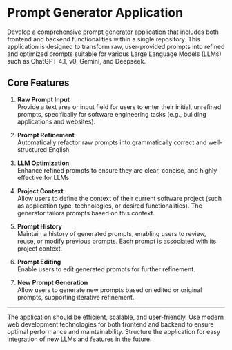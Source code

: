 # Prompt Generator Application

Develop a comprehensive prompt generator application that includes both frontend and backend functionalities within a single repository. This application is designed to transform raw, user-provided prompts into refined and optimized prompts suitable for various Large Language Models (LLMs) such as ChatGPT 4.1, v0, Gemini, and Deepseek.

## Core Features

1. **Raw Prompt Input**  
    Provide a text area or input field for users to enter their initial, unrefined prompts, specifically for software engineering tasks (e.g., building applications and websites).

2. **Prompt Refinement**  
    Automatically refactor raw prompts into grammatically correct and well-structured English.

3. **LLM Optimization**  
    Enhance refined prompts to ensure they are clear, concise, and highly effective for LLMs.

4. **Project Context**  
    Allow users to define the context of their current software project (such as application type, technologies, or desired functionalities). The generator tailors prompts based on this context.

5. **Prompt History**  
    Maintain a history of generated prompts, enabling users to review, reuse, or modify previous prompts. Each prompt is associated with its project context.

6. **Prompt Editing**  
    Enable users to edit generated prompts for further refinement.

7. **New Prompt Generation**  
    Allow users to generate new prompts based on edited or original prompts, supporting iterative refinement.

---

The application should be efficient, scalable, and user-friendly. Use modern web development technologies for both frontend and backend to ensure optimal performance and maintainability. Structure the application for easy integration of new LLMs and features in the future.
